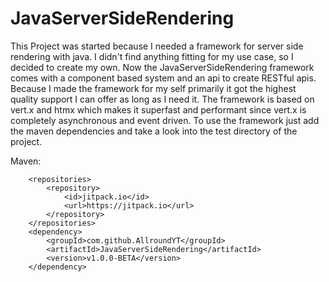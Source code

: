 # JavaServerSideRendering

This Project was started because I needed a framework for server side rendering with java. I didn't find anything
fitting for my use case, so I decided to create my own. Now the JavaServerSideRendering framework comes with a component
based system and an api to create RESTful apis. Because I made the framework for my self primarily it got the highest
quality support I can offer as long as I need it. The framework is based on vert.x and htmx which makes it superfast and
performant since vert.x is completely asynchronous and event driven. To use the framework just add the maven
dependencies and take a look into the test directory of the project.

Maven:

```maven
	<repositories>
		<repository>
		    <id>jitpack.io</id>
		    <url>https://jitpack.io</url>
		</repository>
	</repositories>
 	<dependency>
	    <groupId>com.github.AllroundYT</groupId>
	    <artifactId>JavaServerSideRendering</artifactId>
	    <version>v1.0.0-BETA</version>
	</dependency>
```
